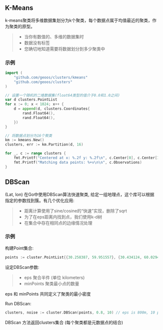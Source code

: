 ## K-Means
k-means聚类将多维数据集划分为k个聚类，每个数据点属于均值最近的聚类，作为聚类的原型。

> * 当你有数值的、多维的数据集时
> * 数据没有标签
> * 您确切地知道需要将数据划分到多少聚类中

### 示例
```go
import (
	"github.com/geoos/clusters/kmeans"
	"github.com/geoos/clusters"
)

// 设置一个随机的二维数据集(float64类型的值介于0.0和1.0之间)
var d clusters.PointList
for x := 0; x < 1024; x++ {
	d = append(d, clusters.Coordinates{
		rand.Float64(),
		rand.Float64(),
	})
}

// 将数据点划分为16个聚类
km := kmeans.New()
clusters, err := km.Partition(d, 16)

for _, c := range clusters {
	fmt.Printf("Centered at x: %.2f y: %.2f\n", c.Center[0], c.Center[1])
	fmt.Printf("Matching data points: %+v\n\n", c.Observations)
}
```

## DBScan

(Lat, lon) 在Go中使用DBScan算法快速聚类,
给定一组地理点，这个库可以根据指定的参数找到簇。有几个优化应用:

> * 距离计算使用了sine/cosine的“快速”实现，删除了sqrt
> * 为了在eps距离内找到点，我们使用k-d树
> * 在集合中存在相同点的边缘情况处理

### 示例
构建Point集合:
```go
points := cluster.PointList{{30.258387, 59.951557}, {30.434124, 60.029499}, ...}
```
设定DBScan参数:

> * eps 聚合半件 (单位 kilometers)
> * minPoints 聚类最小点的数量

eps 和 minPoints 共同定义了聚类的最小密度

Run DBScan:
```go
clusters, noise := cluster.DBScan(points, 0.8, 10) // eps is 800m, 10 points minimum in eps-neighborhood

```
DBScan 方法返回clusters集合 (每个聚类都是元数据点的结合)